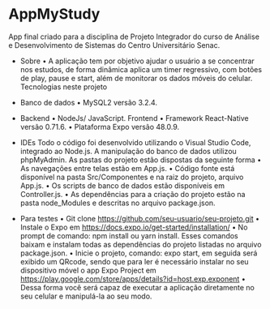 # AppMyStudy
App final criado para a disciplina de Projeto Integrador do curso de Análise e Desenvolvimento de Sistemas do Centro Universitário Senac.

* Sobre
•	A aplicação tem por objetivo ajudar o usuário a se concentrar nos estudos, de forma dinâmica aplica um timer regressivo, com botões de play, pause e start, além de monitorar os dados móveis do celular.
Tecnologias neste projeto

* Banco de dados
•	MySQL2 versão 3.2.4.
* Backend
•	NodeJs/ JavaScript.
Frontend
•	Framework React-Native versão 0.71.6.
•	Plataforma Expo versão 48.0.9.
* IDEs
Todo o código foi desenvolvido utilizando o Visual Studio Code, integrado ao Node.js.
A manipulação do banco de dados utilizou phpMyAdmin.
As pastas do projeto estão dispostas da seguinte forma
•	As navegações entre telas estão em App.js.
•	Código fonte está disponível na pasta Src/Componentes e na raiz do projeto, arquivo App.js.
•	Os scripts de banco de dados estão disponíveis em Controller.js.
•	As dependências para a criação do projeto estão na pasta node_Modules e descritas no arquivo package.json.
* Para testes 
•	Git clone https://github.com/seu-usuario/seu-projeto.git 
•	Instale o Expo em https://docs.expo.io/get-started/installation/
•	No prompt de comando:  npm install ou yarn install. Esses comandos baixam e instalam todas as dependências do projeto listadas no arquivo package.json.
•	Inicie o projeto, comando: expo start, em seguida será exibido um QRcode, sendo que para ler é necessário instalar no seu dispositivo móvel o app Expo Project em https://play.google.com/store/apps/details?id=host.exp.exponent
•	Dessa forma você será capaz de executar a aplicação diretamente no seu celular e manipulá-la ao seu modo.

